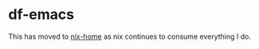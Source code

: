 # df-emacs

This has moved to [nix-home](https://github.com/eddsteel/nix-home/tree/main/files/emacs) as nix continues to consume everything I do.
